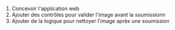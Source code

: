 1. Concevoir l'application web
2. Ajouter des contrôles pour valider l'image avant la soumissionn
3. Ajouter de la logique pour nettoyer l'image après une soumission
